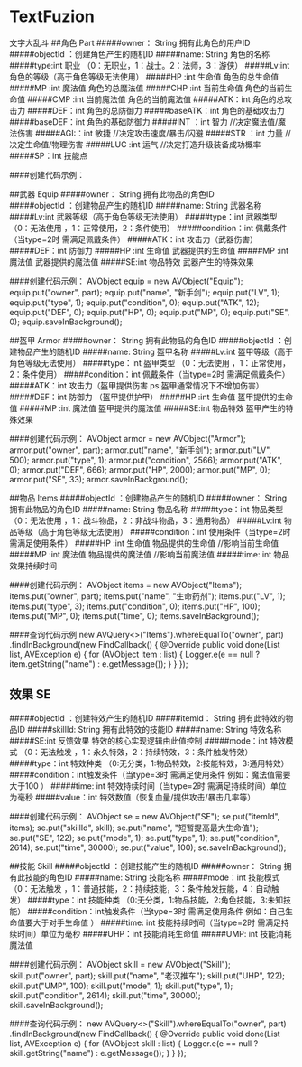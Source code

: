 # TextFuzion
文字大乱斗
##角色 Part
#####owner： String 拥有此角色的用户ID
#####objectId ：创建角色产生的随机ID
#####name: String 角色的名称
#####type:int 职业 （0：无职业，1：战士。2：法师，3：游侠）
#####Lv:int 角色的等级（高于角色等级无法使用）
#####HP :int 生命值 角色的总生命值
#####MP :int 魔法值 角色的总魔法值
#####CHP :int 当前生命值 角色的当前生命值
#####CMP :int 当前魔法值 角色的当前魔法值
#####ATK：int 角色的总攻击力
#####DEF：int 角色的总防御力
#####baseATK：int 角色的基础攻击力
#####baseDEF：int 角色的基础防御力
#####INT ：int  智力  //决定魔法值/魔法伤害
#####AGI:：int 敏捷  //决定攻击速度/暴击/闪避
#####STR ：int 力量  //决定生命值/物理伤害
#####LUC :int 运气  //决定打造升级装备成功概率
#####SP：int 技能点 
 
####创建代码示例：






##武器 Equip
#####owner： String 拥有此物品的角色ID  
#####objectId ：创建物品产生的随机ID
#####name: String 武器名称
#####Lv:int 武器等级（高于角色等级无法使用）
#####type：int 武器类型 （0：无法使用 ，1：正常使用，2：条件使用）
#####condition：int 佩戴条件（当type=2时 需满足佩戴条件）
#####ATK：int 攻击力（武器伤害）
#####DEF：int 防御力
#####HP :int 生命值 武器提供的生命值
#####MP :int 魔法值 武器提供的魔法值
#####SE:int 物品特效 武器产生的特殊效果
  
####创建代码示例：
    AVObject equip = new AVObject("Equip");
    equip.put("owner", part);
    equip.put("name", "新手剑");
    equip.put("LV", 1);
    equip.put("type", 1);
    equip.put("condition", 0);
    equip.put("ATK", 12);
    equip.put("DEF", 0);
    equip.put("HP", 0);
    equip.put("MP", 0);
    equip.put("SE", 0);
    equip.saveInBackground();


##盔甲 Armor 
#####owner： String 拥有此物品的角色ID
#####objectId ：创建物品产生的随机ID
#####name: String 盔甲名称
#####Lv:int 盔甲等级（高于角色等级无法使用）
#####type：int 盔甲类型 （0：无法使用 ，1：正常使用，2：条件使用）
#####condition：int 佩戴条件（当type=2时 需满足佩戴条件）
#####ATK：int 攻击力（盔甲提供伤害 ps:盔甲通常情况下不增加伤害）
#####DEF：int 防御力 （盔甲提供护甲）
#####HP :int 生命值 盔甲提供的生命值
#####MP :int 魔法值 盔甲提供的魔法值
#####SE:int 物品特效 盔甲产生的特殊效果

####创建代码示例：
    AVObject armor = new AVObject("Armor");
    armor.put("owner", part);
    armor.put("name", "新手剑");
    armor.put("LV", 500);
    armor.put("type", 1);
    armor.put("condition", 2566);
    armor.put("ATK", 0);
    armor.put("DEF", 666);
    armor.put("HP", 2000);
    armor.put("MP", 0);
    armor.put("SE", 33);
    armor.saveInBackground();


##物品 Items
#####objectId ：创建物品产生的随机ID
#####owner： String 拥有此物品的角色ID
#####name: String 物品名称
#####type：int 物品类型 （0：无法使用 ，1：战斗物品，2：非战斗物品，3：通用物品）
#####Lv:int 物品等级（高于角色等级无法使用）
#####condition：int 使用条件（当type=2时 需满足使用条件）
#####HP :int 生命值 物品提供的生命值 //影响当前生命值
#####MP :int 魔法值 物品提供的魔法值  //影响当前魔法值
#####time: int 物品效果持续时间

####创建代码示例：
    AVObject items = new AVObject("Items");
    items.put("owner", part);
    items.put("name", "生命药剂");
    items.put("LV", 1);
    items.put("type", 3);
    items.put("condition", 0);
    items.put("HP", 100);
    items.put("MP", 0);
    items.put("time", 0);
    items.saveInBackground();
	
####查询代码示例
    new AVQuery<>("Items").whereEqualTo("owner", part)
                .findInBackground(new FindCallback<AVObject>() {
                    @Override
                    public void done(List<AVObject> list, AVException e) {
                        for (AVObject item : list) {
                            Logger.e(e == null ? item.getString("name") : e.getMessage());
                        }
                    }
                });




				
## 效果 SE
#####objectId ：创建特效产生的随机ID
#####itemId： String 拥有此特效的物品ID
#####skillId: String 拥有此特效的技能ID
#####name: String 特效名称
#####SE:int 反馈效果  特效的核心实现逻辑由此值控制
#####mode：int 特效模式 （0：无法触发 ，1：永久特效，2：持续特效，3：条件触发特效）
#####type：int 特效种类 （0:无分类，1:物品特效，2:技能特效，3:通用特效）
#####condition：int触发条件（当type=3时 需满足使用条件  例如：魔法值需要大于100 ）
#####time: int 特效持续时间（当type=2时 需满足持续时间）单位为毫秒
#####value：int 特效数值（恢复血量/提供攻击/暴击几率等）

####创建代码示例：
    AVObject se = new AVObject("SE");
    se.put("itemId", items);
	se.put("skillId", skill);
    se.put("name", "短暂提高最大生命值");
    se.put("SE", 122);
	se.put("mode", 1);
    se.put("type", 1);
    se.put("condition", 2614);
    se.put("time", 30000);
    se.put("value", 100);
    se.saveInBackground();



##技能 Skill
#####objectId ：创建技能产生的随机ID
#####owner： String 拥有此技能的角色ID
#####name: String 技能名称
#####mode：int 技能模式 （0：无法触发 ，1：普通技能，2：持续技能，3：条件触发技能，4：自动触发）
#####type：int 技能种类 （0:无分类，1:物品技能，2:角色技能，3:未知技能）
#####condition：int触发条件（当type=3时 需满足使用条件  例如：自己生命值要大于对手生命值 ）
#####time: int 技能持续时间（当type=2时 需满足持续时间）单位为毫秒
#####UHP：int  技能消耗生命值
#####UMP: int  技能消耗魔法值

####创建代码示例：
    AVObject skill = new AVObject("Skill");
    skill.put("owner", part);
    skill.put("name", "老汉推车");
    skill.put("UHP", 122);
    skill.put("UMP", 100);
    skill.put("mode", 1);
    skill.put("type", 1);
    skill.put("condition", 2614);
    skill.put("time", 30000);
    skill.saveInBackground();


####查询代码示例：
    new AVQuery<>("Skill").whereEqualTo("owner", part)
                .findInBackground(new FindCallback<AVObject>() {
                    @Override
                    public void done(List<AVObject> list, AVException e) {
                        for (AVObject skill : list) {
                            Logger.e(e == null ? skill.getString("name") : e.getMessage());
                        }
                    }
                });




